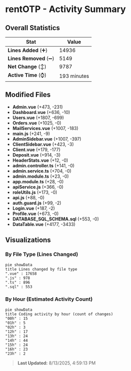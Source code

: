 # rentOTP - Activity Summary 

## Overall Statistics

| Stat                   | Value                                                             |
| ---------------------- | ----------------------------------------------------------------- |
| **Lines Added** (➕)   | 14936                                          |
| **Lines Removed** (➖) | 5149                                        |
| **Net Change** (↕)    | 9787                |
| **Active Time** (⌚)   | 193 minutes |


## Modified Files
- **Admin.vue** (+473, -231)
- **Dashboard.vue** (+636, -10)
- **Users.vue** (+1807, -699)
- **Orders.vue** (+1025, -0)
- **MailServices.vue** (+1007, -183)
- **main.js** (+241, -9)
- **AdminSidebar.vue** (+1007, -397)
- **ClientSidebar.vue** (+423, -3)
- **Client.vue** (+179, -177)
- **Deposit.vue** (+914, -3)
- **HeaderStats.vue** (+12, -0)
- **admin.controller.ts** (+141, -0)
- **admin.service.ts** (+704, -0)
- **admin.module.ts** (+23, -0)
- **app.module.ts** (+28, -0)
- **apiService.js** (+366, -0)
- **roleUtils.js** (+173, -0)
- **api.js** (+88, -0)
- **auth.guard.js** (+99, -2)
- **Login.vue** (+187, -2)
- **Profile.vue** (+673, -0)
- **DATABASE_SQL_SCHEMA.sql** (+553, -0)
- **DataTable.vue** (+4177, -3433)

## Visualizations

### By File Type (Lines Changed)

```mermaid
pie showData
title Lines changed by file type
".vue" : 17658
".js" : 978
".ts" : 896
".sql" : 553
```

### By Hour (Estimated Activity Count)

```mermaid
pie showData
title Coding activity by hour (count of changes)
"00h" : 15
"01h" : 5
"02h" : 3
"12h" : 17
"13h" : 24
"14h" : 44
"15h" : 24
"16h" : 23
"23h" : 2
```


> **Last Updated:** 8/13/2025, 4:59:13 PM
